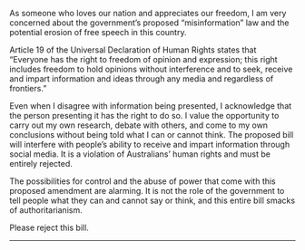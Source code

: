 As someone who loves our nation and appreciates our freedom, I am very concerned about the government’s proposed
“misinformation” law and the potential erosion of free speech in this country.

Article 19 of the Universal Declaration of Human Rights states that “Everyone has the right to freedom of opinion and expression;
this right includes freedom to hold opinions without interference and to seek, receive and impart information and ideas through
any media and regardless of frontiers.”

Even when I disagree with information being presented, I acknowledge that the person presenting it has the right to do so. I value
the opportunity to carry out my own research, debate with others, and come to my own conclusions without being told what I
can or cannot think. The proposed bill will interfere with people’s ability to receive and impart information through social media.
It is a violation of Australians’ human rights and must be entirely rejected.

The possibilities for control and the abuse of power that come with this proposed amendment are alarming. It is not the role of
the government to tell people what they can and cannot say or think, and this entire bill smacks of authoritarianism.

Please reject this bill.


-----

